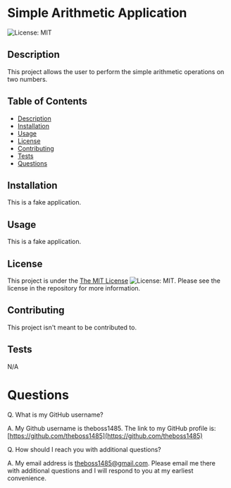 # Simple Arithmetic Application

![License: MIT](https://img.shields.io/badge/License-MIT-yellow.svg)

## Description 

 This project allows the user to perform the simple arithmetic operations on two numbers.

## Table of Contents 

 - [Description](#description) 
 - [Installation](#installation) 
 - [Usage](#usage) 
 - [License](#license) 
 - [Contributing](#contributing) 
 - [Tests](#tests) 
 - [Questions](#questions) 

## Installation 

 This is a fake application.

## Usage 

 This is a fake application.

## License 

This project is under the [The MIT License](https://opensource.org/licenses/MIT) ![License: MIT](https://img.shields.io/badge/License-MIT-yellow.svg). Please see the license in the repository for more information.

## Contributing 

 This project isn't meant to be contributed to.

## Tests 

 N/A

# Questions 

Q. What is my GitHub username?

A. My Github username is theboss1485. The link to my GitHub profile is: [https://github.com/theboss1485](https://github.com/theboss1485)  

Q. How should I reach you with additional questions?

A. My email address is theboss1485@gmail.com.  Please email me there with additional questions and I will respond to you at my earliest convenience.